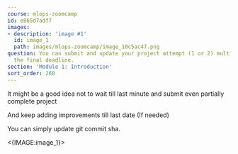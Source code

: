 ```yaml
---
course: mlops-zoomcamp
id: e865d7adf7
images:
- description: 'image #1'
  id: image_1
  path: images/mlops-zoomcamp/image_10c5ac47.png
question: You can submit and update your project attempt (1 or 2) multiple times before
  the final deadline.
section: 'Module 1: Introduction'
sort_order: 260
---
```


It might be a good idea not to wait till last minute and submit even partially complete project

And keep adding improvements till last date (If needed)

You can simply update git commit sha.

<{IMAGE:image_1}>

